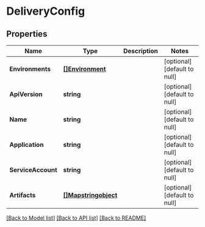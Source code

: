 # DeliveryConfig

## Properties
Name | Type | Description | Notes
------------ | ------------- | ------------- | -------------
**Environments** | [**[]Environment**](Environment.md) |  | [optional] [default to null]
**ApiVersion** | **string** |  | [optional] [default to null]
**Name** | **string** |  | [optional] [default to null]
**Application** | **string** |  | [optional] [default to null]
**ServiceAccount** | **string** |  | [optional] [default to null]
**Artifacts** | [**[]Mapstringobject**](Map«string,object».md) |  | [optional] [default to null]

[[Back to Model list]](../README.md#documentation-for-models) [[Back to API list]](../README.md#documentation-for-api-endpoints) [[Back to README]](../README.md)


